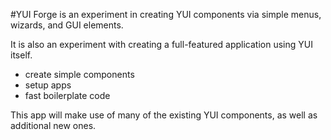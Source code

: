 #YUI Forge is an experiment in creating YUI components via simple menus, wizards, and GUI elements. 

It is also an experiment with creating a full-featured application using YUI itself.
  * create simple components
  * setup apps
  * fast boilerplate code


This app will make use of many of the existing YUI components, as well as additional new ones.
